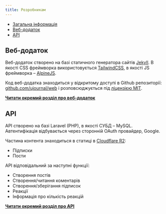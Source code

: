 ```yaml
---
title: Розробникам
---
```


* [Загальна інформація](/docs/overview)
* [Веб-додаток](/docs/web)
* [API](/docs/api)

## Веб-додаток

Веб-додаток створено на базі статичного генератора сайтів [Jekyll](https://jekyllrb.com/). В якості CSS фреймворка використовується [TailwindCSS](https://tailwindcss.com/), в якості JS фреймворка – [AlpineJS](https://alpinejs.dev/).

Код веб-додатка знаходиться у відкритому доступі в Github репозиторії: [github.com/ujournal/web](https://github.com/ujournal/web) і розповсюджується під [ліцензією MIT](https://uk.wikipedia.org/wiki/%D0%9B%D1%96%D1%86%D0%B5%D0%BD%D0%B7%D1%96%D1%8F_MIT).

[**Читати окремий розділ про веб-додаток**](/dev/web)

## API

API створено на базі Laravel (PHP), в якості СУБД – MySQL. Автентифікація відбувається через сторонній OAuth провайдер, Google.

Частина контента знаходиться в статиці в [Cloudflare R2](https://developers.cloudflare.com/r2/):

- Підписки
- Пости

API відповідальний за наступні функції:

- Створення постів
- Створення/читання коментарів
- Створення/зберігання підписок
- Реакції
- Інформація про кількість реакцій

[**Читати окремий розділ про API**](/dev/api)
